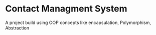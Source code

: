 # Contact Managment System
 A project build using OOP concepts like encapsulation, Polymorphism, Abstraction 
